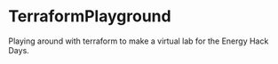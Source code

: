 # TerraformPlayground
Playing around with terraform to make a virtual lab for the Energy Hack Days. 
